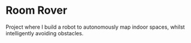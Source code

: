 # Room Rover
Project where I build a robot to autonomously map indoor spaces, whilst intelligently avoiding obstacles.
